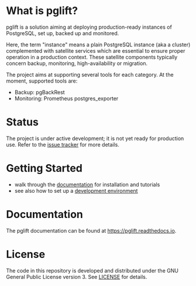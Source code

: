 # What is pglift?

pglift is a solution aiming at deploying production-ready instances of
PostgreSQL, set up, backed up and monitored.

Here, the term "instance" means a plain PostgreSQL instance (aka a cluster)
complemented with satellite services which are essential to ensure proper
operation in a production context. These satellite components typically
concern backup, monitoring, high-availability or migration.

The project aims at supporting several tools for each category. At the moment,
supported tools are:

* Backup: pgBackRest
* Monitoring: Prometheus postgres\_exporter

# Status

The project is under active development; it is not yet ready for production
use. Refer to the [issue tracker](https://gitlab.com/dalibo/pglift/-/issues/)
for more details.

# Getting Started

* walk through the [documentation][] for installation and tutorials
* see also how to set up a [development environment][]

[documentation]: https://pglift.readthedocs.io/
[development environment]: https://pglift.readthedocs.io/en/latest/dev.html

# Documentation

The pglift documentation can be found at <https://pglift.readthedocs.io>.

# License

The code in this repository is developed and distributed under the GNU General
Public License version 3. See [LICENSE](LICENSE) for details.
